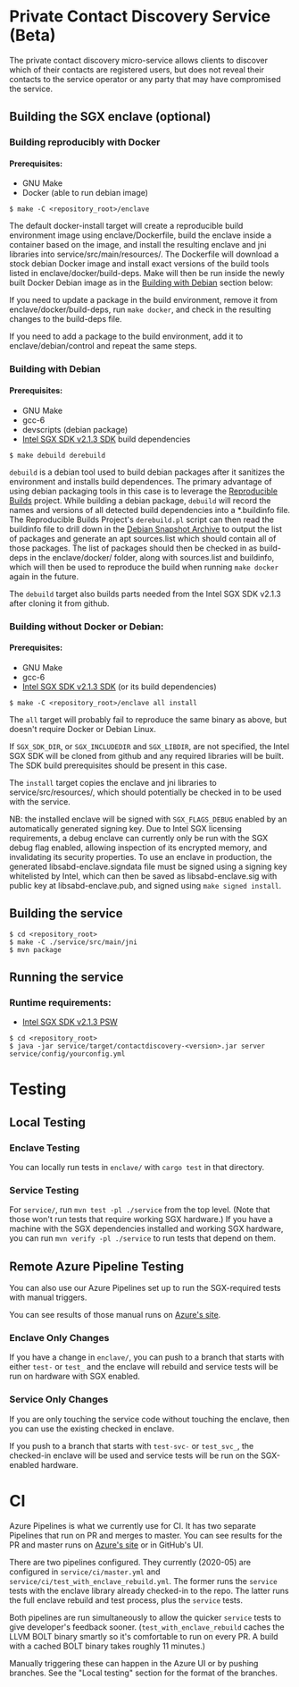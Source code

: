 # Private Contact Discovery Service (Beta)

The private contact discovery micro-service allows clients to discover which of their
contacts are registered users, but does not reveal their contacts to the service operator
or any party that may have compromised the service.

## Building the SGX enclave (optional)

### Building reproducibly with Docker

#### Prerequisites:
- GNU Make
- Docker (able to run debian image)

`````
$ make -C <repository_root>/enclave
`````

The default docker-install target will create a reproducible build environment image using
enclave/Dockerfile, build the enclave inside a container based on the image, and install
the resulting enclave and jni libraries into service/src/main/resources/. The Dockerfile
will download a stock debian Docker image and install exact versions of the build tools
listed in enclave/docker/build-deps. Make will then be run inside the newly built Docker
Debian image as in the [Building with Debian](#building-with-debian) section below:

If you need to update a package in the build environment, remove it from
enclave/docker/build-deps, run `make docker`, and check in the resulting changes to the
build-deps file.

If you need to add a package to the build environment, add it to enclave/debian/control
and repeat the same steps.

### Building with Debian

#### Prerequisites:
- GNU Make
- gcc-6
- devscripts (debian package)
- [Intel SGX SDK v2.1.3 SDK](https://github.com/intel/linux-sgx/tree/sgx_2.1.3) build dependencies

`````
$ make debuild derebuild
`````

`debuild` is a debian tool used to build debian packages after it sanitizes the
environment and installs build dependences. The primary advantage of using debian
packaging tools in this case is to leverage the [Reproducible
Builds](https://wiki.debian.org/ReproducibleBuilds) project. While building a debian
package, `debuild` will record the names and versions of all detected build dependencies
into a *.buildinfo file. The Reproducible Builds Project's `derebuild.pl` script can then
read the buildinfo file to drill down in the [Debian Snapshot
Archive](http://snapshot.debian.org/) to output the list of packages and generate an apt
sources.list which should contain all of those packages. The list of packages should then
be checked in as build-deps in the enclave/docker/ folder, along with sources.list and
buildinfo, which will then be used to reproduce the build when running `make docker`
again in the future.

The `debuild` target also builds parts needed from the Intel SGX SDK v2.1.3 after cloning it
from github.

### Building without Docker or Debian:

#### Prerequisites:
- GNU Make
- gcc-6
- [Intel SGX SDK v2.1.3 SDK](https://github.com/intel/linux-sgx/tree/sgx_2.1.3) (or its build dependencies)

`````
$ make -C <repository_root>/enclave all install
`````

The `all` target will probably fail to reproduce the same binary as above, but doesn't
require Docker or Debian Linux.

If `SGX_SDK_DIR`, or `SGX_INCLUDEDIR` and `SGX_LIBDIR`, are not specified, the Intel SGX SDK
will be cloned from github and any required libraries will be built. The SDK build
prerequisites should be present in this case.

The `install` target copies the enclave and jni libraries to service/src/resources/, which
should potentially be checked in to be used with the service.

NB: the installed enclave will be signed with `SGX_FLAGS_DEBUG` enabled by an automatically
generated signing key. Due to Intel SGX licensing requirements, a debug enclave can
currently only be run with the SGX debug flag enabled, allowing inspection of its
encrypted memory, and invalidating its security properties. To use an enclave in
production, the generated libsabd-enclave.signdata file must be signed using a signing key
whitelisted by Intel, which can then be saved as libsabd-enclave.sig with public key at
libsabd-enclave.pub, and signed using `make signed install`.

## Building the service

`````
$ cd <repository_root>
$ make -C ./service/src/main/jni
$ mvn package
`````

## Running the service

### Runtime requirements:
- [Intel SGX SDK v2.1.3 PSW](https://github.com/intel/linux-sgx/tree/sgx_2.1.3#install-the-intelr-sgx-psw)

`````
$ cd <repository_root>
$ java -jar service/target/contactdiscovery-<version>.jar server service/config/yourconfig.yml
`````

# Testing

## Local Testing

### Enclave Testing

You can locally run tests in `enclave/` with `cargo test` in that directory.

### Service Testing

For `service/`, run `mvn test -pl ./service` from the top level. (Note
that those won't run tests that require working SGX hardware.) If you
have a machine with the SGX dependencies installed and working SGX
hardware, you can run `mvn verify -pl ./service` to run tests that
depend on them.

## Remote Azure Pipeline Testing

You can also use our Azure Pipelines set up to run the SGX-required
tests with manual triggers.

You can see results of those manual runs on
[Azure's site](https://dev.azure.com/signal-testing/directory-testing/_build).

### Enclave Only Changes

If you have a change in `enclave/`, you can push to a branch that
starts with either `test-` or `test_` and the enclave will rebuild and
service tests will be run on hardware with SGX enabled.

### Service Only Changes

If you are only touching the service code without touching the
enclave, then you can use the existing checked in enclave.

If you push to a branch that starts with `test-svc-` or `test_svc_`, the
checked-in enclave will be used and service tests will be run on the
SGX-enabled hardware.

# CI

Azure Pipelines is what we currently use for CI. It has two separate Pipelines
that run on PR and merges to master. You can see results for the PR and master
runs on
[Azure's site](https://dev.azure.com/signal-testing/directory-testing/_build) or
in GitHub's UI.

There are two pipelines configured. They currently (2020-05) are configured in
`service/ci/master.yml` and `service/ci/test_with_enclave_rebuild.yml`. The
former runs the `service` tests with the enclave library already checked-in to
the repo. The latter runs the full enclave rebuild and test process, plus the
`service` tests.

Both pipelines are run simultaneously to allow the quicker `service` tests to
give developer's feedback sooner. (`test_with_enclave_rebuild` caches the LLVM
BOLT binary smartly so it's comfortable to run on every PR. A build with a
cached BOLT binary takes roughly 11 minutes.)

Manually triggering these can happen in the Azure UI or by pushing branches. See
the "Local testing" section for the format of the branches.
